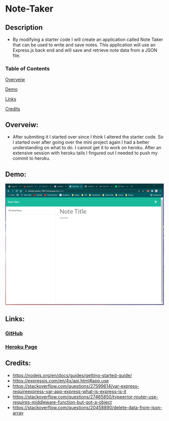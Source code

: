 # Note-Taker

## Description
* By modifying a starter code I will create an application called Note Taker that can be used to write and save notes. This application will use an Express.js back end and will save and retrieve note data from a JSON file.

### Table of Contents

[Overveiw](#Overveiw)

[Demo](#Demo)

[Links](#Links)

[Credits](#Credits)


## Overveiw:
* After submiting it I started over since I think I altered the starter code. So I started over after going over the mini project again I had a better understanding on what to do. I cannot get it to work on heroku. After an extensive session with heroku tails I fingured out I needed to push my commit to heroku.


## Demo:
![a demo of how to test the app](/demo.gif)

## Links:
### [GitHub](https://github.com/Acanthodoris/Note-Taker)

### [Heroku Page](https://shielded-garden-78851.herokuapp.com/)

## Credits:
* https://nodejs.org/en/docs/guides/getting-started-guide/
* https://expressjs.com/en/4x/api.html#app.use
* https://stackoverflow.com/questions/27599614/var-express-requireexpress-var-app-express-what-is-express-is-it
* https://stackoverflow.com/questions/27465850/typeerror-router-use-requires-middleware-function-but-got-a-object
* https://stackoverflow.com/questions/20458890/delete-data-from-json-array